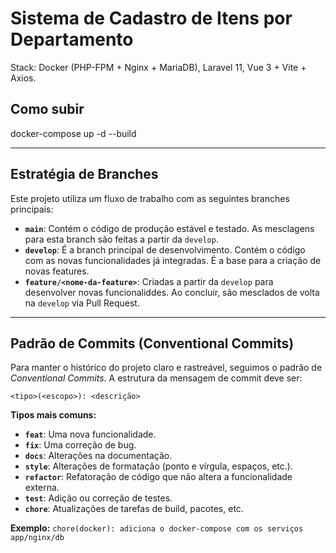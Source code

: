 # Sistema de Cadastro de Itens por Departamento

Stack: Docker (PHP-FPM + Nginx + MariaDB), Laravel 11, Vue 3 + Vite + Axios.

## Como subir
docker-compose up -d --build

---

## Estratégia de Branches

Este projeto utiliza um fluxo de trabalho com as seguintes branches principais:

-   **`main`**: Contém o código de produção estável e testado. As mesclagens para esta branch são feitas a partir da `develop`.
-   **`develop`**: É a branch principal de desenvolvimento. Contém o código com as novas funcionalidades já integradas. É a base para a criação de novas features.
-   **`feature/<nome-da-feature>`**: Criadas a partir da `develop` para desenvolver novas funcionaliddes. Ao concluir, são mesclados de volta na `develop` via Pull Request.

---

## Padrão de Commits (Conventional Commits)

Para manter o histórico do projeto claro e rastreável, seguimos o padrão de *Conventional Commits*. A estrutura da mensagem de commit deve ser:

` <tipo>(<escopo>): <descrição> `

**Tipos mais comuns:**
-   **`feat`**: Uma nova funcionalidade.
-   **`fix`**: Uma correção de bug.
-   **`docs`**: Alterações na documentação.
-   **`style`**: Alterações de formatação (ponto e vírgula, espaços, etc.).
-   **`refactor`**: Refatoração de código que não altera a funcionalidade externa.
-   **`test`**: Adição ou correção de testes.
-   **`chore`**: Atualizações de tarefas de build, pacotes, etc.

**Exemplo:** `chore(docker): adiciona o docker-compose com os serviços app/nginx/db`